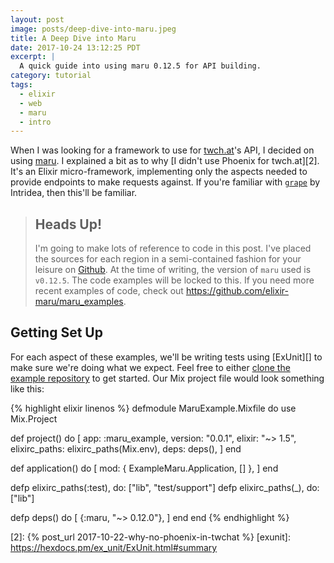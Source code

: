 ```yaml
---
layout: post
image: posts/deep-dive-into-maru.jpeg
title: A Deep Dive into Maru
date: 2017-10-24 13:12:25 PDT
excerpt: |
  A quick guide into using maru 0.12.5 for API building.
category: tutorial
tags:
  - elixir
  - web
  - maru
  - intro
---
```


When I was looking for a framework to use for [twch.at][]'s API, I decided on
using [maru][]. I explained a bit as to why [I didn't use Phoenix for
twch.at][2]. It's an Elixir micro-framework, implementing only the aspects
needed to provide endpoints to make requests against. If you're familiar with
[`grape`][] by Intridea, then this'll be familiar.


> ## Heads Up!
> I'm going to make lots of reference to code in this post. I've placed the
> sources for each region in a semi-contained fashion for your leisure on
> [Github][1]. At the time of writing, the version of `maru` used is `v0.12.5`. 
> The code examples will be locked to this. If you need more recent examples of
> code, check out <https://github.com/elixir-maru/maru_examples>.

## Getting Set Up

For each aspect of these examples, we'll be writing tests using [ExUnit][] to
make sure we're doing what we expect. Feel free to either [clone the example
repository][1] to get started. Our Mix project file would look something like
this:

{% highlight elixir linenos %}
defmodule MaruExample.Mixfile do
  use Mix.Project

  def project() do
    [
      app: :maru_example,
      version: "0.0.1",
      elixir: "~> 1.5",
      elixirc_paths: elixirc_paths(Mix.env),
      deps: deps(),
    ]
  end

  def application() do
    [ 
      mod: { ExampleMaru.Application, [] },
    ]
  end

  defp elixirc_paths(:test), do: ["lib", "test/support"]
  defp elixirc_paths(_), do: ["lib"]

  defp deps() do
    [
      {:maru, "~> 0.12.0"},
    ]
  end
end
{% endhighlight %}

[twch.at]: http://app.twch.at/
[maru]: https://maru.readme.io/
[`grape`]: http://www.ruby-grape.org/
[1]: https://github.com/jalcine/deep-dive-into-maru-examples
[2]: {% post_url 2017-10-22-why-no-phoenix-in-twchat %}
[exunit]: https://hexdocs.pm/ex_unit/ExUnit.html#summary
